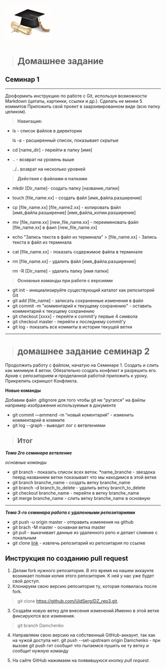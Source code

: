![dz_logo](/dz1.jpg)  
># **Домашнее задание** #
## Семинар 1 ##
- - -
Дооформить инструкцию по работе с Git, используя возможности Markdown (цитаты, картинки, ссылки и др.). Сделать не менее 5 коммитов Приложить свой проект в заархивированном виде (всю папку целиком).

>**Навигация:**

* ls - список файлов в директории

    ls -a - расширенный список, показывает скрытые
* cd [name_dir] - перейти в папку [имя]
* .. - возврат на уровень выше

    ../.. возврат на несколько уровней

>**Действия с файлами и папками**

* mkdir [Dir_name]- создать папку [название_папки]
* touch [file_name.xx] - создать файл [имя_файла.разширение]
* cp [file_name.xx] [file_name2.xx] - копировать файл [имя_файла.разширение] [имя_файла_копии.разширение]
* mv [file_name.xx] [new_file_name.xx] - переименовать файл [file_name.xx] в фаил [new_file_name.xx]
* echo "Запись текста в файл из терминала" > [file_name.xx] - Запись текста в файл из терминала
* cat [file_name.xx] - показать содержимое файла в терминале
* rm [file_name.xx] - удалить файл [имя_файла.разширение]

    rm -R [Dir_name] - удалить папку [имя папки]

>**Основные команды при работе с версиями**

* git init - инициализируйте существующий каталог как репозиторий Git
* git add [file_name] - записать сохраненные изменения в файл
* git commit -m "комментарий к текущему сохранению" - оставить комментарий к текущему сохранению
* git checkout [xxxx] - перейти к commit'у первые 4 символа
* git checkout master - перейти к последнему commit'у
* git log - показать все коммиты в истории текущей ветки

- - -
># домашнее задание семинар 2
Продолжить работу с файлом, начатую на Семинаре 1. 
Создать и слить как минимум 4 ветки. Обязательно создать конфликт и разрешить его. Архив с репозиторием и проделанной работой приложить к уроку. Прикрепить скриншот Конфликта.

**Новые команды**

Добавим файл .gitignore для того чтобы git не "ругался" на файлы например изображения используемые в документе

* git commit —ammend -m “новый коментарий” - изменить комментарий в коммите
* git log --graph - выводит лог с ветвлениями
>## Итог 

**_Тема 2го семинара ветвление_**

*основные команды*

* git branch - показать список всех веток. *name_branche - звездока пеерд названием ветки показывает что мы находимся в этой ветке
* git branch branche_name - создать ветку branche_name
* git branch -d branch_to_delete - удалить ветку branch_to_delete
* git checkout branche_name - перейти в ветку branche_name
* git merge branche_name - слить ветку branche_name в основную
- - -
**_Тема 3-го семинара работа с удаленными репозитариями_**

* git push -u origin master -  отправить изменения на github
* git brach -M master - оснавная ветка master
* git pull - выкачивает данные из удаленного репо  и делает слияние с локальным
* git clone [link](https://github.com/UidSerg/DZ_rep3.git) - извлечь репозитарий из репозитария по ссылке

## Инструкция по созданию pull request ##

1. Делам fork нужного репозитория. В это время на нашем аккаунте возникает полная копия этого репозитория. К ней у нас уже будет свой доступ.
2. Клонируем свою версию репозитория ту, которая появилась после fork. 
> git clone https://github.com/UidSerg/DZ_rep3.git,

3. Создаём новую ветку для внесения изменений.Именно в этой ветке фиксируются все изменения.
> git branch Damchenko

4. Направляем свою версию на собственный GitHub-аккаунт, так как на чужой доступа нет.
git push --set-upstream origin Damchenko - при вызове git push гит сообщит что пытаемся пушить не ту ветку и сообщит нужную команду 

5. На сайте GitHub нажимаем на появившуюся кнопку *pull request.*

